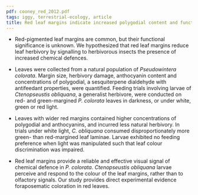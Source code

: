 ```yaml
---
pdf: cooney_red_2012.pdf
tags: iggy, terrestrial-ecology, article
title: Red leaf margins indicate increased polygodial content and function as visual signals to reduce herbivory in <i>Pseudowintera colorata</i>
---
```

- Red-pigmented leaf margins are common, but their functional significance is unknown. We
  hypothesized that red leaf margins reduce leaf herbivory by signalling to herbivorous insects
  the presence of increased chemical defences.
- Leaves were collected from a natural population of *Pseudowintera colorata*. Margin size,
  herbivory damage, anthocyanin content and concentrations of polygodial, a sesquiterpene
  dialdehyde with antifeedant properties, were quantified. Feeding trials involving larvae of
  *Ctenopseustis obliquana*, a generalist herbivore, were conducted on red- and green-margined
  *P. colorata* leaves in darkness, or under white, green or red light.

- Leaves with wider red margins contained higher concentrations of polygodial and anthocyanins,
  and incurred less natural herbivory. In trials under white light, *C. obliquana* consumed
  disproportionately more green- than red-margined leaf laminae. Larvae exhibited no feeding
  preference when light was manipulated such that leaf colour discrimination was impaired.
- Red leaf margins provide a reliable and effective visual signal of chemical defence in
  *P. colorata*. *Ctenopseustis obliquana* larvae perceive and respond to the colour of the leaf margins, rather than to olfactory signals. Our study provides direct experimental evidence foraposematic coloration in red leaves.
